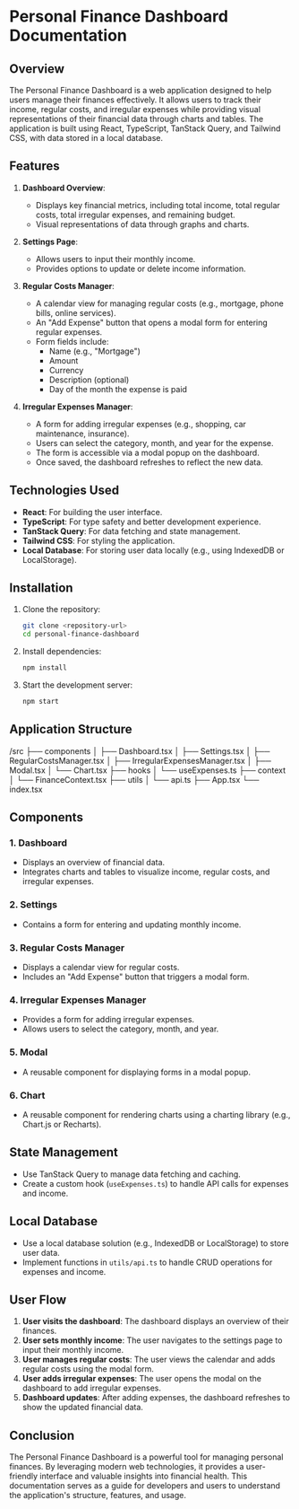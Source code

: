 # Personal Finance Dashboard Documentation

## Overview
The Personal Finance Dashboard is a web application designed to help users manage their finances effectively. It allows users to track their income, regular 
costs, and irregular expenses while providing visual representations of their financial data through charts and tables. The application is built using React, 
TypeScript, TanStack Query, and Tailwind CSS, with data stored in a local database.

## Features
1. **Dashboard Overview**:
   - Displays key financial metrics, including total income, total regular costs, total irregular expenses, and remaining budget.
   - Visual representations of data through graphs and charts.

2. **Settings Page**:
   - Allows users to input their monthly income.
   - Provides options to update or delete income information.

3. **Regular Costs Manager**:
   - A calendar view for managing regular costs (e.g., mortgage, phone bills, online services).
   - An "Add Expense" button that opens a modal form for entering regular expenses.
   - Form fields include:
     - Name (e.g., "Mortgage")
     - Amount
     - Currency
     - Description (optional)
     - Day of the month the expense is paid

4. **Irregular Expenses Manager**:
   - A form for adding irregular expenses (e.g., shopping, car maintenance, insurance).
   - Users can select the category, month, and year for the expense.
   - The form is accessible via a modal popup on the dashboard.
   - Once saved, the dashboard refreshes to reflect the new data.

## Technologies Used
- **React**: For building the user interface.
- **TypeScript**: For type safety and better development experience.
- **TanStack Query**: For data fetching and state management.
- **Tailwind CSS**: For styling the application.
- **Local Database**: For storing user data locally (e.g., using IndexedDB or LocalStorage).

## Installation
1. Clone the repository:
   ```bash
   git clone <repository-url>
   cd personal-finance-dashboard
   ```

2. Install dependencies:
   ```bash
   npm install
   ```

3. Start the development server:
   ```bash
   npm start
   ```

## Application Structure
/src
├── components
│ ├── Dashboard.tsx
│ ├── Settings.tsx
│ ├── RegularCostsManager.tsx
│ ├── IrregularExpensesManager.tsx
│ ├── Modal.tsx
│ └── Chart.tsx
├── hooks
│ └── useExpenses.ts
├── context
│ └── FinanceContext.tsx
├── utils
│ └── api.ts
├── App.tsx
└── index.tsx


## Components
### 1. Dashboard
- Displays an overview of financial data.
- Integrates charts and tables to visualize income, regular costs, and irregular expenses.

### 2. Settings
- Contains a form for entering and updating monthly income.

### 3. Regular Costs Manager
- Displays a calendar view for regular costs.
- Includes an "Add Expense" button that triggers a modal form.

### 4. Irregular Expenses Manager
- Provides a form for adding irregular expenses.
- Allows users to select the category, month, and year.

### 5. Modal
- A reusable component for displaying forms in a modal popup.

### 6. Chart
- A reusable component for rendering charts using a charting library (e.g., Chart.js or Recharts).

## State Management
- Use TanStack Query to manage data fetching and caching.
- Create a custom hook (`useExpenses.ts`) to handle API calls for expenses and income.

## Local Database
- Use a local database solution (e.g., IndexedDB or LocalStorage) to store user data.
- Implement functions in `utils/api.ts` to handle CRUD operations for expenses and income.

## User Flow
1. **User visits the dashboard**: The dashboard displays an overview of their finances.
2. **User sets monthly income**: The user navigates to the settings page to input their monthly income.
3. **User manages regular costs**: The user views the calendar and adds regular costs using the modal form.
4. **User adds irregular expenses**: The user opens the modal on the dashboard to add irregular expenses.
5. **Dashboard updates**: After adding expenses, the dashboard refreshes to show the updated financial data.

## Conclusion
The Personal Finance Dashboard is a powerful tool for managing personal finances. By leveraging modern web technologies, it provides a user-friendly interface 
and valuable insights into financial health. This documentation serves as a guide for developers and users to understand the application's structure, features, 
and usage.

